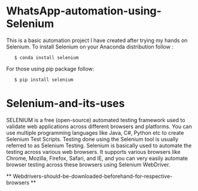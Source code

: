 # WhatsApp-automation-using-Selenium

This is a basic automation project I have created after trying my hands on Selenium. To install Selenium on your Anaconda distribution follow :
       
       $ conda install selenium
       
 For those using pip package follow:
 
       $ pip install selenium
       
# Selenium-and-its-uses       

SELENIUM is a free (open-source) automated testing framework used to validate web applications across different browsers and platforms. You can use multiple programming languages like Java, C#, Python etc to create Selenium Test Scripts. Testing done using the Selenium tool is usually referred to as Selenium Testing. Selenium is basically used to automate the testing across various web browsers. It supports various browsers like Chrome, Mozilla, Firefox, Safari, and IE, and you can very easily automate browser testing across these browsers using Selenium WebDriver.

** Webdrivers-should-be-downloaded-beforehand-for-respective-browsers **
